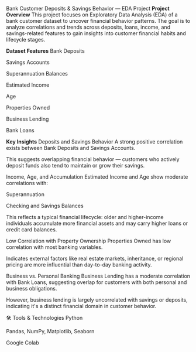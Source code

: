 Bank Customer Deposits & Savings Behavior — EDA Project
**Project Overview**
This project focuses on Exploratory Data Analysis (EDA) of a bank customer dataset to uncover financial behavior patterns. The goal is to analyze correlations and trends across deposits, loans, income, and savings-related features to gain insights into customer financial habits and lifecycle stages.

**Dataset Features** 
Bank Deposits

Savings Accounts

Superannuation Balances

Estimated Income

Age

Properties Owned

Business Lending

Bank Loans

**Key Insights**
Deposits and Savings Behavior
A strong positive correlation exists between Bank Deposits and Savings Accounts.

This suggests overlapping financial behavior — customers who actively deposit funds also tend to maintain or grow their savings.

Income, Age, and Accumulation
Estimated Income and Age show moderate correlations with:

Superannuation

Checking and Savings Balances

This reflects a typical financial lifecycle: older and higher-income individuals accumulate more financial assets and may carry higher loans or credit card balances.

Low Correlation with Property Ownership
Properties Owned has low correlation with most banking variables.

Indicates external factors like real estate markets, inheritance, or regional pricing are more influential than day-to-day banking activity.

Business vs. Personal Banking
Business Lending has a moderate correlation with Bank Loans, suggesting overlap for customers with both personal and business obligations.

However, business lending is largely uncorrelated with savings or deposits, indicating it's a distinct financial domain in customer behavior.

🛠 Tools & Technologies
Python

Pandas, NumPy, Matplotlib, Seaborn

Google Colab

